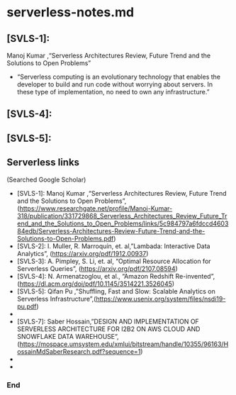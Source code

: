 # serverless-notes.md  

## [SVLS-1]:  
Manoj Kumar ,“Serverless Architectures Review, Future Trend and the Solutions to Open Problems”  

* “Serverless computing is an evolutionary technology that enables the developer to build and run code without worrying about servers. In these type of implementation, no need to own any infrastructure.”  

## [SVLS-4]:  


## [SVLS-5]:  


## Serverless links  
(Searched Google Scholar)  

* [SVLS-1]: Manoj Kumar ,“Serverless Architectures Review, Future Trend and the Solutions to Open Problems”, (https://www.researchgate.net/profile/Manoj-Kumar-318/publication/331729868_Serverless_Architectures_Review_Future_Trend_and_the_Solutions_to_Open_Problems/links/5c984797a6fdccd460384edb/Serverless-Architectures-Review-Future-Trend-and-the-Solutions-to-Open-Problems.pdf)  
* [SVLS-2]: I. Muller, R. Marroquín, et. al,”Lambada: Interactive Data Analytics”, (https://arxiv.org/pdf/1912.00937)  
* [SVLS-3]:  A. Pimpley, S. Li, et. al, “Optimal Resource Allocation for Serverless Queries”, (https://arxiv.org/pdf/2107.08594)  
* [SVLS-4]: N. Armenatzoglou, et al., “Amazon Redshift Re-invented”, (https://dl.acm.org/doi/pdf/10.1145/3514221.3526045)  
* [SVLS-5]: Qifan Pu ,”Shuffling, Fast and Slow: Scalable Analytics on Serverless Infrastructure”,(https://www.usenix.org/system/files/nsdi19-pu.pdf)  
* [SVLS-6]: ,””,(https://arxiv.org/pdf/1803.06354)  
* [SVLS-7]: Saber Hossain,”DESIGN AND IMPLEMENTATION OF SERVERLESS ARCHITECTURE FOR I2B2 ON AWS CLOUD AND SNOWFLAKE DATA WAREHOUSE”,(https://mospace.umsystem.edu/xmlui/bitstream/handle/10355/96163/HossainMdSaberResearch.pdf?sequence=1)  
* [SVLS-8]: ,””,()  
* [SVLS-9]: ,””,()  

### End 

